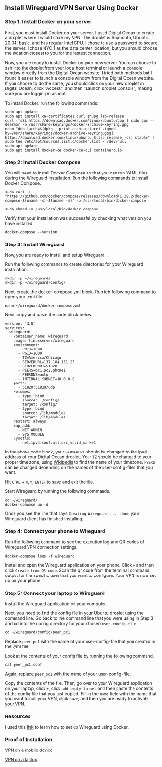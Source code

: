 ## Install Wireguard VPN Server Using Docker


### Step 1. Install Docker on your server

First, you must install Docker on your server. I used Digital Ocean to create a droplet where I would store my VPN. The droplet is $5/month, Ubuntu 20.04, basic, and has regular Intel CPU. I chose to use a password to secure the server. I chose NYC 1 as the data center location, but you should choose the location closest to you for the fastest connection. 

Now, you are ready to install Docker on your new server. You can choose to ssh into the droplet from your local host terminal or launch a console window directly from the Digital Ocean website. I tried both methods but I found it easier to launch a console window from the Digital Ocean website. If you choose to do the same, you should click on your new droplet in Digital Ocean, click "Access", and then "Launch Droplet Console", making sure you are logging in as root.

To install Docker, run the following commands:

```
sudo apt update
sudo apt install ca-certificates curl gnupg lsb-release
curl -fsSL https://download.docker.com/linux/ubuntu/gpg | sudo gpg --dearmor -o /usr/share/keyrings/docker-archive-keyring.gpg
echo "deb [arch=$(dpkg --print-architecture) signed-by=/usr/share/keyrings/docker-archive-keyring.gpg] https://download.docker.com/linux/ubuntu $(lsb_release -cs) stable" | sudo tee /etc/apt/sources.list.d/docker.list > /dev/null
sudo apt update
sudo apt install docker-ce docker-ce-cli containerd.io
```

### Step 2: Install Docker Compose

You will need to install Docker Compose so that you can run YAML files during the Wireguard installation. Run the following commands to install Docker Compose.

```
sudo curl -L "https://github.com/docker/compose/releases/download/1.29.2/docker-compose-$(uname -s)-$(uname -m)" -o /usr/local/bin/docker-compose

sudo chmod +x /usr/local/bin/docker-compose
```
Verify that your installation was successful by checking what version you have installed.

```
docker-compose --version
```

### Step 3: Install Wireguard

Now, you are ready to install and setup Wireguard.

Run the following commands to create directories for your Wireguard installation.

```
mkdir -p ~/wireguard/
mkdir -p ~/wireguard/config/
```

Next, create the docker-compose.yml block. Run teh following command to open your .yml file.

```
nano ~/wireguard/docker-compose.yml
```

Next, copy and paste the code block below.

```
version: '3.8'
services:
  wireguard:
    container_name: wireguard
    image: linuxserver/wireguard
    environment:
      - PUID=1000
      - PGID=1000
      - TZ=America/Chicago
      - SERVERURL=137.184.131.25
      - SERVERPORT=51820
      - PEERS=pc1,pc2,phone1
      - PEERDNS=auto
      - INTERNAL_SUBNET=10.0.0.0
    ports:
      - 51820:51820/udp
    volumes:
      - type: bind
        source: ./config/
        target: /config/
      - type: bind
        source: /lib/modules
        target: /lib/modules
    restart: always
    cap_add:
      - NET_ADMIN
      - SYS_MODULE
    sysctls:
      - net.ipv4.conf.all.src_valid_mark=1
 ```
 
 In the above code block, your `SERVERURL` should be changed to the ipv4 address of your Digital Ocean droplet. Your `TZ` should be changed to your proper time zone, using [Wikipedia](https://en.wikipedia.org/wiki/List_of_tz_database_time_zones) to find the name of your timezone. `PEERS` can be changed depending on the names of the user-config-files that you want.
 
 Hit `CTRL` + `X`, `Y`, `ENTER` to save and exit the file.
 
 Start Wireguard by running the following commands.
 
 ```
 cd ~/wireguard/
docker-compose up -d
```

Once you see the line that says `Creating Wireguard ...  done` your Wireguard client has finished installing.

### Step 4: Connect your phone to Wireguard

Run the following command to see the execution log and QR codes of Wireguard VPN connection settings. 

```
docker-compose logs -f wireguard
```

Install and open the Wireguard application on your phone. Click `+` and then click `Create from QR code`. Scan the qr code from the terminal command output for the specific user that you want to configure. Your VPN is now set up on your phone.

### Step 5: Connect your laptop to Wireguard

Install the Wireguard application on your computer. 

Next, you need to find the config file in your Ubuntu droplet using the command line. Go back to the command line that you were using in Step 3 and cd into the config directory for your chosen `user-config-file`.

```
cd ~/wireguard/config/peer_pc1
```

Replace `peer_pc1` with the name of your user-config-file that you created in the .yml file.

Look at the contents of your config file by running the following command.

```
cat peer_pc1.conf
```

Again, replace `peer_pc1` with the name of your user-config-file.

Copy the contents of the file. Then, go over to your Wireguard application on your laptop, click `+`, click `add empty tunnel` and then paste the contents of the config file that you just copied. Fill in the `name` field with the name that you want to call your VPN, clcik `save`, and then you are ready to activate your VPN. 

### Resources

I used this [link](https://thematrix.dev/setup-wireguard-vpn-server-with-docker/) to learn how to set up Wireguard using Docker.

### Proof of Installation

[VPN on a mobile device](https://drive.google.com/file/d/1c7g4KFR9nihB847UuRSyXjKwpJ4xTPl0/view?usp=sharing)

[VPN on a laptop](https://drive.google.com/file/d/1X3eETlUQIUPXqqcV3C200jXiLFUOuS1S/view?usp=sharing)

